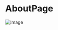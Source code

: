 # AboutPage
![image](https://github.com/codermert/AboutPage/assets/53333294/b439ba20-4ea5-4ea9-9daf-011ba3dd9511)
